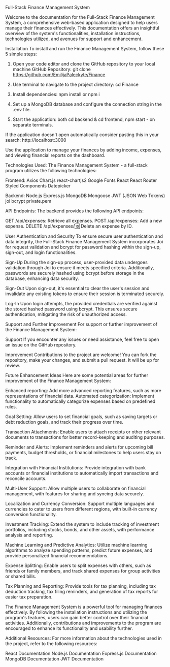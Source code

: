 Full-Stack Finance Management System

Welcome to the documentation for the Full-Stack Finance Management System, a comprehensive web-based application designed to help users manage their finances effectively. This documentation offers an insightful overview of the system's functionalities, installation instructions, technologies utilized, and avenues for support and enhancement.

Installation
To install and run the Finance Management System, follow these 5 simple steps:

1. Open your code editor and clone the GitHub repository to your local machine
   GitHub Repository: git clone https://github.com/EmilijaPaleckyte/Finance

2. Use terminal to navigate to the project directory:
   cd Finance

3. Install dependencies:
   npm install or npm i

4. Set up a MongoDB database and configure the connection string in the .env file.

5. Start the application:
   both cd backend & cd frontend, npm start - on separate terminals.

If the application doesn't open automatically consider pasting this in your search: http://localhost:3000

Use the application to manage your finances by adding income, expenses, and viewing financial reports on the dashboard.

Technologies Used:
The Finance Management System - a full-stack program utilizes the following technologies:

Frontend:
Axios
Chart.js
react-chartjs2
Google Fonts
React
React Router
Styled Components
Datepicker

Backend:
Node.js
Express.js
MongoDB
Mongoose
JWT (JSON Web Tokens)
joi
bcrypt
private.pem

API Endpoints:
The backend provides the following API endpoints:

GET /api/expenses: Retrieve all expenses.
POST /api/expenses: Add a new expense.
DELETE /api/expenses/:id: Delete an expense by ID.

User Authentication and Security
To ensure secure user authentication and data integrity, the Full-Stack Finance Management System incorporates Joi for request validation and bcrypt for password hashing within the sign-up, sign-out, and login functionalities.

Sign-Up
During the sign-up process, user-provided data undergoes validation through Joi to ensure it meets specified criteria. Additionally, passwords are securely hashed using bcrypt before storage in the database, enhancing data security.

Sign-Out
Upon sign-out, it's essential to clear the user's session and invalidate any existing tokens to ensure their session is terminated securely.

Log-In
Upon login attempts, the provided credentials are verified against the stored hashed password using bcrypt. This ensures secure authentication, mitigating the risk of unauthorized access.

Support and Further Improvement
For support or further improvement of the Finance Management System:

Support
If you encounter any issues or need assistance, feel free to open an issue on the GitHub repository.

Improvement
Contributions to the project are welcome! You can fork the repository, make your changes, and submit a pull request. It will be up for review.

Future Enhancement Ideas
Here are some potential areas for further improvement of the Finance Management System:

Enhanced reporting: Add more advanced reporting features, such as more representations of financial data.
Automated categorization: Implement functionality to automatically categorize expenses based on predefined rules.

Goal Setting: Allow users to set financial goals, such as saving targets or debt reduction goals, and track their progress over time.

Transaction Attachments: Enable users to attach receipts or other relevant documents to transactions for better record-keeping and auditing purposes.

Reminder and Alerts: Implement reminders and alerts for upcoming bill payments, budget thresholds, or financial milestones to help users stay on track.

Integration with Financial Institutions: Provide integration with bank accounts or financial institutions to automatically import transactions and reconcile accounts.

Multi-User Support: Allow multiple users to collaborate on financial management, with features for sharing and syncing data securely.

Localization and Currency Conversion: Support multiple languages and currencies to cater to users from different regions, with built-in currency conversion functionality.

Investment Tracking: Extend the system to include tracking of investment portfolios, including stocks, bonds, and other assets, with performance analysis and reporting.

Machine Learning and Predictive Analytics: Utilize machine learning algorithms to analyze spending patterns, predict future expenses, and provide personalized financial recommendations.

Expense Splitting: Enable users to split expenses with others, such as friends or family members, and track shared expenses for group activities or shared bills.

Tax Planning and Reporting: Provide tools for tax planning, including tax deduction tracking, tax filing reminders, and generation of tax reports for easier tax preparation.

The Finance Management System is a powerful tool for managing finances effectively. By following the installation instructions and utilizing the program's features, users can gain better control over their financial activities. Additionally, contributions and improvements to the program are encouraged to enhance its functionality and usability further.

Additional Resources:
For more information about the technologies used in the project, refer to the following resources:

React Documentation
Node.js Documentation
Express.js Documentation
MongoDB Documentation
JWT Documentation
